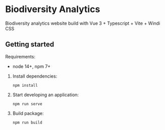 # Biodiversity Analytics

Biodiversity analytics website build with Vue 3 + Typescript + Vite + Windi CSS

## Getting started

Requirements:
- node 14+, npm 7+

1. Install dependencies:

    `npm install`

2. Start developing an application:

    `npm run serve`

3. Build package:

    `npm run build`
